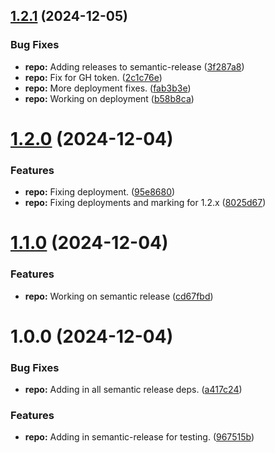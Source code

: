 ## [1.2.1](https://github.com/WithOneVisionTechnologies/is-helper/compare/v1.2.0...v1.2.1) (2024-12-05)


### Bug Fixes

* **repo:** Adding releases to semantic-release ([3f287a8](https://github.com/WithOneVisionTechnologies/is-helper/commit/3f287a89468ace0d046b961f0fc479c8ff54d412))
* **repo:** Fix for GH token. ([2c1c76e](https://github.com/WithOneVisionTechnologies/is-helper/commit/2c1c76e417f6a052f8cda98b010415fc8204bd96))
* **repo:** More deployment fixes. ([fab3b3e](https://github.com/WithOneVisionTechnologies/is-helper/commit/fab3b3ed600ff2ae103dd9e4aa7908ce1a777d04))
* **repo:** Working on deployment ([b58b8ca](https://github.com/WithOneVisionTechnologies/is-helper/commit/b58b8ca4482d045e0bd5dda160f3d64978c354f8))

# [1.2.0](https://github.com/WithOneVisionTechnologies/is-helper/compare/v1.1.0...v1.2.0) (2024-12-04)


### Features

* **repo:** Fixing deployment. ([95e8680](https://github.com/WithOneVisionTechnologies/is-helper/commit/95e8680bf23305d6d713f1e501446ab6fcecec13))
* **repo:** Fixing deployments and marking for 1.2.x ([8025d67](https://github.com/WithOneVisionTechnologies/is-helper/commit/8025d67025ff6c164cbc2a01f29bf934be97afa1))

# [1.1.0](https://github.com/WithOneVisionTechnologies/is-helper/compare/v1.0.0...v1.1.0) (2024-12-04)


### Features

* **repo:** Working on semantic release ([cd67fbd](https://github.com/WithOneVisionTechnologies/is-helper/commit/cd67fbd3eaa3657acc9dab4775d943a1cd466e3f))

# 1.0.0 (2024-12-04)


### Bug Fixes

* **repo:** Adding in all semantic release deps. ([a417c24](https://github.com/WithOneVisionTechnologies/is-helper/commit/a417c24490084dcdb5e423c310e767cd41745a3f))


### Features

* **repo:** Adding in semantic-release for testing. ([967515b](https://github.com/WithOneVisionTechnologies/is-helper/commit/967515b5b9c08f936c39e5369979f7ba34188dfb))
